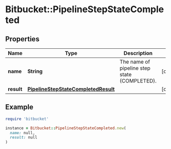 # Bitbucket::PipelineStepStateCompleted

## Properties

| Name | Type | Description | Notes |
| ---- | ---- | ----------- | ----- |
| **name** | **String** | The name of pipeline step state (COMPLETED). | [optional] |
| **result** | [**PipelineStepStateCompletedResult**](PipelineStepStateCompletedResult.md) |  | [optional] |

## Example

```ruby
require 'bitbucket'

instance = Bitbucket::PipelineStepStateCompleted.new(
  name: null,
  result: null
)
```

